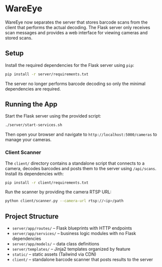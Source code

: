 # WareEye

WareEye now separates the server that stores barcode scans from the client that
performs the actual decoding.  The Flask server only receives scan messages and
provides a web interface for viewing cameras and stored scans.

## Setup

Install the required dependencies for the Flask server using `pip`:

```bash
pip install -r server/requirements.txt
```

The server no longer performs barcode decoding so only the minimal
dependencies are required.

## Running the App

Start the Flask server using the provided script:

```bash
./server/start-services.sh
```


Then open your browser and navigate to `http://localhost:5000/cameras` to manage your cameras.

### Client Scanner

The `client/` directory contains a standalone script that connects to a camera,
decodes barcodes and posts them to the server using `/api/scans`. Install its
dependencies with:

```bash
pip install -r client/requirements.txt
```

Run the scanner by providing the camera RTSP URL:

```bash
python client/scanner.py --camera-url rtsp://<ip>/path
```


## Project Structure

- `server/app/routes/` – Flask blueprints with HTTP endpoints
- `server/app/services/` – business logic modules with no Flask dependencies
- `server/app/models/` – data class definitions
- `server/templates/` – Jinja2 templates organized by feature
- `static/` – static assets (Tailwind via CDN)
- `client/` – standalone barcode scanner that posts results to the server

